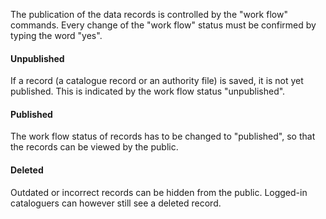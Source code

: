 The publication of the data records is controlled by the "work flow" commands. Every change of the "work flow" status must be confirmed by typing the word "yes".

#### Unpublished

If a record (a catalogue record or an authority file) is saved, it is not yet published. This is indicated by the work flow status "unpublished".

#### Published

The work flow status of records has to be changed to "published", so that the records can be viewed by the public.

#### Deleted

Outdated or incorrect records can be hidden from the public. Logged-in cataloguers can however still see a deleted record.
